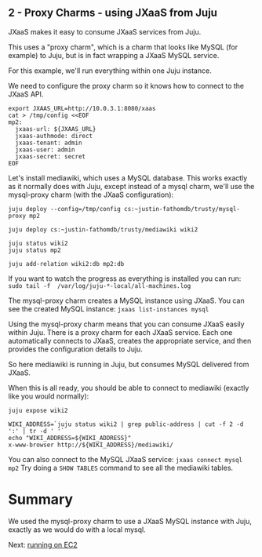 ## 2 - Proxy Charms - using JXaaS from Juju


JXaaS makes it easy to consume JXaaS services from Juju.

This uses a "proxy charm", which is a charm that looks like MySQL (for example) to Juju,
but is in fact wrapping a JXaaS MySQL service.

For this example, we'll run everything within one Juju instance.

We need to configure the proxy charm so it knows how to connect to the JXaaS API.

```
export JXAAS_URL=http://10.0.3.1:8080/xaas
cat > /tmp/config <<EOF
mp2:
  jxaas-url: ${JXAAS_URL}
  jxaas-authmode: direct
  jxaas-tenant: admin
  jxaas-user: admin
  jxaas-secret: secret
EOF
```

Let's install mediawiki, which uses a MySQL database.  This works exactly as it normally does with Juju,
except instead of a mysql charm, we'll use the mysql-proxy charm (with the JXaaS configuration):

```
juju deploy --config=/tmp/config cs:~justin-fathomdb/trusty/mysql-proxy mp2

juju deploy cs:~justin-fathomdb/trusty/mediawiki wiki2

juju status wiki2
juju status mp2

juju add-relation wiki2:db mp2:db
```

If you want to watch the progress as everything is installed you can run: `sudo tail -f  /var/log/juju-*-local/all-machines.log`

The mysql-proxy charm creates a MySQL instance using JXaaS.  You can see the created MySQL instance: `jxaas list-instances mysql`

Using the mysql-proxy charm means that you can consume JXaaS easily within Juju.  There is a proxy charm
for each JXaaS service.  Each one automatically connects to JXaaS, creates the appropriate service, and
then provides the configuration details to Juju.

So here mediawiki is running in Juju, but consumes MySQL delivered from JXaaS.

When this is all ready, you should be able to connect to mediawiki (exactly like you would normally):

```
juju expose wiki2

WIKI_ADDRESS=`juju status wiki2 | grep public-address | cut -f 2 -d ':' | tr -d ' '`
echo "WIKI_ADDRESS=${WIKI_ADDRESS}"
x-www-browser http://${WIKI_ADDRESS}/mediawiki/
```

You can also connect to the MySQL JXaaS service: `jxaas connect mysql mp2`  Try doing a `SHOW TABLES` command to see
all the mediawiki tables.

# Summary


We used the mysql-proxy charm to use a JXaaS MySQL instance with Juju, exactly as we would do with a local mysql.

Next: [running on EC2](3.md)

